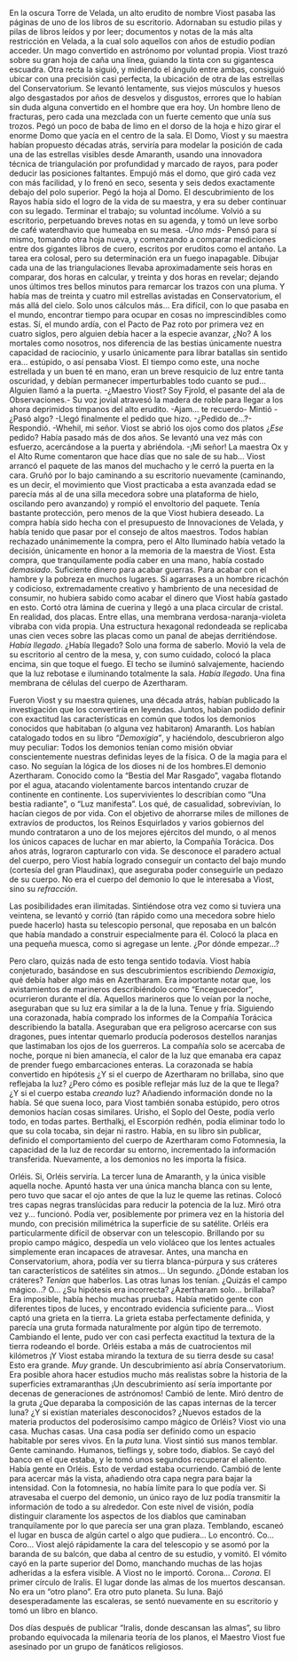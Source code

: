 En la oscura Torre de Velada, un alto erudito de nombre Viost pasaba las páginas de uno de los libros de su escritorio. Adornaban su estudio pilas y pilas de libros leídos y por leer; documentos y notas de la más alta restricción en Velada, a la cual solo aquellos con años de estudio podían acceder. Un mago convertido en astrónomo por voluntad propia. Viost trazó sobre su gran hoja de caña una línea, guiando la tinta con su gigantesca escuadra. Otra recta la siguió, y midiendo el ángulo entre ambas, consiguió ubicar con una precisión casi perfecta, la ubicación de otra de las estrellas del Conservatorium.
Se levantó lentamente, sus viejos músculos y huesos algo desgastados por años de desvelos y disgustos, errores que lo habían sin duda alguna convertido en el hombre que era hoy. Un hombre lleno de fracturas, pero cada una mezclada con un fuerte cemento que unía sus trozos. Pegó un poco de baba de limo en el dorso de la hoja e hizo girar el enorme Domo que yacía en el centro de la sala. El Domo, Viost y su maestra habían propuesto décadas atrás, serviría para modelar la posición de cada una de las estrellas visibles desde Amaranth, usando una innovadora técnica de triangulación por profundidad y marcado de rayos, para poder deducir las posiciones faltantes. Empujó más el domo, que giró cada vez con más facilidad, y lo frenó en seco, sesenta y seis dedos exactamente debajo del polo superior. Pegó la hoja al Domo.
El descubrimiento de los Rayos había sido el logro de la vida de su maestra, y era su deber continuar con su legado. Terminar el trabajo; su voluntad incólume. Volvió a su escritorio, perpetuando breves notas en su agenda, y tomó un leve sorbo de café waterdhavio que humeaba en su mesa.
-*Uno más*- Pensó para sí mismo, tomando otra hoja nueva, y comenzando a comparar mediciones entre dos gigantes libros de cuero, escritos por eruditos como el antaño. La tarea era colosal, pero su determinación era un fuego inapagable. Dibujar cada una de las triangulaciones llevaba aproximadamente seis horas en comparar, dos horas en calcular, y treinta y dos horas en revelar; dejando unos últimos tres bellos minutos para remarcar los trazos con una pluma. Y había mas de treinta y cuatro mil estrellas avistadas en Conservatorium, el más allá del cielo.
Solo unos cálculos más… 
Era difícil, con lo que pasaba en el mundo, encontrar tiempo para ocupar en cosas no imprescindibles como estas. Sí, el mundo ardía, con el Pacto de Paz roto por primera vez en cuatro siglos, pero alguien debía hacer a la especie avanzar, ¿No? A los mortales como nosotros, nos diferencia de las bestias únicamente nuestra capacidad de raciocinio, y usarlo únicamente para librar batallas sin sentido era… estúpido, o así pensaba Viost. El tiempo como este, una noche estrellada y un buen té en mano, eran un breve resquicio de luz entre tanta oscuridad, y debían permanecer imperturbables todo cuanto se pud…
Alguien llamó a la puerta.
-¿Maestro Viost? Soy Fjrold, el pasante del ala de Observaciones.- Su voz jovial atravesó la madera de roble para llegar a los ahora deprimidos tímpanos del alto erudito.
-Ajam… te recuerdo- Mintió -¿Pasó algo?
-Llegó finalmente el pedido que hizo.
-¿Pedido de…?- Respondió.
-Whehil, mi señor.
Viost se abrió los ojos como dos platos ¿*Ese* pedido? Había pasado más de dos años. Se levantó una vez más con esfuerzo, acercándose a la puerta y abriéndola.
-¡Mi señor! La maestra Ox y el Alto Rume comentaron que hace días que no sale de su hab…
Viost arrancó el paquete de las manos del muchacho y le cerró la puerta en la cara. Gruñó por lo bajo caminando a su escritorio nuevamente (caminando, es un decir, el movimiento que Viost practicaba a esta avanzada edad se parecía más al de una silla mecedora sobre una plataforma de hielo, oscilando pero avanzando) y rompió el envoltorio del paquete.
Tenía bastante protección, pero menos de la que Viost hubiera deseado. La compra había sido hecha con el presupuesto de Innovaciones de Velada, y había tenido que pasar por el consejo de altos maestros. Todos habían rechazado unánimemente la compra, pero el Alto Iluminado había vetado la decisión, únicamente en honor a la memoria de la maestra de Viost. Esta compra, que tranquilamente podía caber en una mano, había costado *demasiado*. Suficiente dinero para acabar guerras. Para acabar con el hambre y la pobreza en muchos lugares. Si agarrases a un hombre ricachón y codicioso, extremadamente creativo y hambriento de una necesidad de consumir, no hubiera sabido como acabar el dinero que Viost había gastado en esto.
Cortó otra lámina de cuerina y llegó a una placa circular de cristal. En realidad, dos placas. Entre ellas, una membrana verdosa-naranja-violeta vibraba con vida propia. Una estructura hexagonal redondeada se replicaba unas cien veces sobre las placas como un panal de abejas derritiéndose. *Había llegado*.
¿Había llegado?
Solo una forma de saberlo.
Movió la vela de su escritorio al centro de la mesa, y, con sumo cuidado, colocó la placa encima, sin que toque el fuego. El techo se iluminó salvajemente, haciendo que la luz rebotase e iluminando totalmente la sala.
*Había llegado*. Una fina membrana de células del cuerpo de Azertharam. 

Fueron Viost y su maestra quienes, una década atrás, habían publicado la investigación que los convertiría en leyendas. Juntos, habían podido definir con exactitud las características en común que todos los demonios conocidos que habitaban (o alguna vez habitaron) Amaranth. Los habían catalogado todos en su libro *“Demoxigia”*, y haciéndolo, descubrieron algo muy peculiar: Todos los demonios tenían como misión obviar conscientemente nuestras definidas leyes de la física. O de la magia para el caso. No seguían la lógica de los dioses ni de los hombres.El demonio Azertharam. Conocido como la “Bestia del Mar Rasgado”, vagaba flotando por el agua, atacando violentamente barcos intentando cruzar de continente en continente. Los supervivientes lo describían como “Una bestia radiante”, o “Luz manifesta”. Los qué, de casualidad, sobrevivían, lo hacían ciegos de por vida. Con el objetivo de ahorrarse miles de millones de extravíos de productos, los Reinos Esquirlados y varios gobiernos del mundo contrataron a uno de los mejores ejércitos del mundo, o al menos los únicos capaces de luchar en mar abierto, la Compañía Torácica. Dos años atrás, lograron capturarlo con vida. Se desconoce el paradero actual del cuerpo, pero Viost había logrado conseguir un contacto del bajo mundo (cortesía del gran Plaudinax), que aseguraba poder conseguirle un pedazo de su cuerpo.
No era el cuerpo del demonio lo que le interesaba a Viost, sino su *refracción*.

Las posibilidades eran ilimitadas. Sintiéndose otra vez como si tuviera una veintena, se levantó y corrió (tan rápido como una mecedora sobre hielo puede hacerlo) hasta su telescopio personal, que reposaba en un balcón que había mandado a construir especialmente para él. Colocó la placa en una pequeña muesca, como si agregase un lente.
¿Por dónde empezar…?

Pero claro, quizás nada de esto tenga sentido todavía. Viost había conjeturado, basándose en sus descubrimientos escribiendo *Demoxigia*, qué debía haber algo más en Azertharam. Era importante notar que, los avistamientos de marineros describiéndolo como “Enceguecedor”, ocurrieron durante el día. Aquellos marineros que lo veían por la noche, aseguraban que su luz era similar a la de la luna. Tenue y fría.
Siguiendo una corazonada, había comprado los informes de la Compañía Torácica describiendo la batalla. Aseguraban que era peligroso acercarse con sus dragones, pues intentar quemarlo producía poderosos destellos naranjas que lastimaban los ojos de los guerreros. La compañía solo se acercaba de noche, porque ni bien amanecía, el calor de la luz que emanaba era capaz de prender fuego embarcaciones enteras.
La corazonada se había convertido en hipótesis ¿Y si el cuerpo de Azertharam no brillaba, sino que reflejaba la luz? ¿Pero cómo es posible reflejar más luz de la que te llega?
¿Y si el cuerpo estaba *creando* luz? Añadiendo información donde no la había.
Sé que suena loco, para Viost también sonaba estúpido, pero otros demonios hacían cosas similares. Urisho, el Soplo del Oeste, podía verlo todo, en todas partes. Berthalkj, el Escorpión redhén, podía eliminar todo lo que su cola tocaba, sin dejar ni rastro. 
Había, en su libro sin publicar, definido el comportamiento del cuerpo de Azertharam como Fotomnesia, la capacidad de la luz de recordar su entorno, incrementado la información transferida. Nuevamente, a los demonios no les importa la física.

Orléis. Si, Orléis serviría. La tercer luna de Amaranth, y la única visible aquella noche. Apuntó hasta ver una única mancha blanca con su lente, pero tuvo que sacar el ojo antes de que la luz le queme las retinas. Colocó tres capas negras translúcidas para reducir la potencia de la luz. Miró otra vez y... funcionó.
Podía ver, posiblemente por primera vez en la historia del mundo, con precisión milimétrica la superficie de su satélite. Orléis era particularmente difícil de observar con un telescopio. Brillando por su propio campo mágico, despedía un velo violáceo que los lentes actuales simplemente eran incapaces de atravesar. Antes, una mancha en Conservatorium, ahora, podía ver su tierra blanca-púrpura y sus cráteres tan característicos de satélites sin atmos… 
Un segundo.
¿Dónde estaban los cráteres? 
*Tenían* que haberlos. Las otras lunas los tenían. ¿Quizás el campo mágico…? O…
¿Su hipótesis era incorrecta? ¿Azertharam solo… brillaba? Era imposible, había hecho muchas pruebas. Había metido gente con diferentes tipos de luces, y encontrado evidencia suficiente para…
Viost captó una grieta en la tierra. La grieta estaba perfectamente definida, y parecía una gruta formada naturalmente por algún tipo de terremoto. Cambiando el lente, pudo ver con casi perfecta exactitud la textura de la tierra rodeando el borde. Orléis estaba a más de cuatrocientos mil kilómetros ¡Y Viost estaba mirando la textura de su tierra desde su casa! Esto era grande. *Muy* grande. Un descubrimiento así abría Conservatorium. Era posible ahora hacer estudios mucho más realistas sobre la historia de la superficies extramaranthas ¡Un descubrimiento así sería importante por decenas de generaciones de astrónomos!
Cambió de lente. Miró dentro de la gruta ¿Que deparaba la composición de las capas internas de la tercer luna? ¿Y si existían materiales desconocidos? ¿Nuevos estados de la materia productos del poderosísimo campo mágico de Orléis?
Viost vio una casa.
Muchas casas.
Una casa podía ser definido como un espacio habitable por seres vivos. En la *puta* luna. Viost sintió sus manos temblar.
Gente caminando. Humanos, tieflings y, sobre todo, diablos.
Se cayó del banco en el que estaba, y le tomó unos segundos recuperar el aliento. Había gente en Orléis. Esto de verdad estaba ocurriendo. Cambió de lente para acercar más la vista, añadiendo otra capa negra para bajar la intensidad. Con la fotomnesia, no había límite para lo que podía ver. Si atravesaba el cuerpo del demonio, un único rayo de luz podía transmitir la información de todo a su alrededor.
Con este nivel de visión, podía distinguir claramente los aspectos de los diablos que caminaban tranquilamente por lo que parecía ser una gran plaza. Temblando, escaneó el lugar en busca de algún cartel o algo que pudiera…
Lo encontró.
Co…
Coro…
Viost alejó rápidamente la cara del telescopio y se asomó por la baranda de su balcón, que daba al centro de su estudio, y vomitó. El vómito cayó en la parte superior del Domo, manchando muchas de las hojas adheridas a la esfera visible. A Viost no le importó.
Corona…
*Corona*.
El primer círculo de Iralis. El lugar donde las almas de los muertos descansan. No era un “otro plano”. Era otro puto planeta. Su luna. Bajó desesperadamente las escaleras, se sentó nuevamente en su escritorio y tomó un libro en blanco.

Dos días después de publicar “Iralis, donde descansan las almas”, su libro probando equivocada la milenaria teoría de los planos, el Maestro Viost fue asesinado por un grupo de fanáticos religiosos.